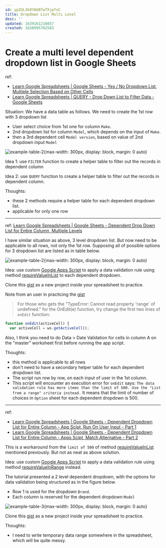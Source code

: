 ```yaml
---
id: ypZUL3k0YAU07wTXjpfuC
title: Dropdown List Multi Level
desc: ''
updated: 1639161216057
created: 1638995782583
---
```

# Create a multi level dependent dropdown list in Google Sheets

ref: 
- [Learn Google Spreadsheets | Google Sheets - Yes / No Dropdown List, Multiple Selection Based on Other Cells](https://www.youtube.com/watch?v=j_0z4FReN5A)
- [Learn Google Spreadsheets | QUERY - Drop Down List to Filter Data - Google Sheets](https://www.youtube.com/watch?v=nLW8SerwnJo)

Situation: We have a data table as follows. We need to create the 1st row with 3 dropdown list
- User select choice from 1st one for column `Make`. 
- 2nd dropdown list for column `Model`, which depends on the input of `Make`. 
- then a 3rd dependent cell `Model version`, based on value of 2nd dropdown input `Model` 

![example-table-2](https://i.imgur.com/D1Lh2yc.jpg){max-width: 300px, display: block, margin: 0 auto}

Idea 1: use `FILTER` function to create a helper table to filter out the records in dependent column

Idea 2: use `QUERY` function to create a helper table to filter out the records in dependent column.

Thoughts: 
- these 2 methods require a helper table for each dependent dropdown list.
- applicable for only one row

---
ref: [Learn Google Spreadsheets | Google Sheets - Dependent Drop Down List for Entire Column, Multiple Levels](https://www.youtube.com/watch?v=s-I8Z4nTDak)

I have similar situation as above, 3 level dropdown list. But now need to be applicable to all rows, not only the 1st row. Supposing all of possible options for 3 dropdown list are listed as in table below.

![example-table-2](https://i.imgur.com/MVQ6quW.jpg){max-width: 300px, display: block, margin: 0 auto}

Idea: use custom [Google Apps Script](https://developers.google.com/apps-script) to apply a data validation rule using method [requireValueInList](https://developers.google.com/apps-script/reference/spreadsheet/data-validation-builder#requirevalueinlistvalues) to each dependent dropdown.

Clone this [gist](https://gist.github.com/h7b/3c11a4595559e58efd586cde06dede97#file-threelvldropdownlist-gs) as a new project inside your spreadsheet to practice.

Note from an user in practicing the [gist](https://gist.github.com/h7b/3c11a4595559e58efd586cde06dede97#file-threelvldropdownlist-gs)

>For those who gets the "TypeError: Cannot read property 'range' of undefined." for the OnEdit(e) function, try change the first two lines of `onEdit` function:
```javascript
function onEdit(activeCell) {
  var activeCell = ws.getActiveCell();
```
Also, I think you need to do Data > Date Validation for cells in column A on the "master" worksheet first before running the app script.

Thoughts:
- this method is applicable to all rows
- don't need to have a secondary helper table for each dependent dropdown list.
- The script run row by row, on each input of user in the 1st column.
- This script will encounter an execution error for `onEdit` says: `The data validation rule has more items than the limit of 500. Use the "List from a range" criteria instead.` It means that the limit of number of choices in `Option` sheet for each dependent dropdown is 500.

---
ref:
- [Learn Google Spreadsheets | Google Sheets - Dependent Dropdown List for Entire Column - App Scipt, Run On User Input - Part 1](https://www.youtube.com/watch?v=1SIN5NyQ9fw)
- [Learn Google Spreadsheets | Google Sheets - Dependent Dropdown List for Entire Column - Apps Scipt, Match Alternative - Part 2](https://www.youtube.com/watch?v=8aOn0VMgG1w)

This is a workaround from the `limit of 500` of method [requireValueInList](https://developers.google.com/apps-script/reference/spreadsheet/data-validation-builder#requirevalueinlistvalues) mentioned previously. But not as neat as above solution.

Idea: use custom [Google Apps Script](https://developers.google.com/apps-script) to apply a data validation rule using method [requireValueInRange](https://developers.google.com/apps-script/reference/spreadsheet/data-validation-builder#requirevalueinrangerange) instead.

The tutorial presented a 2 level dependent dropdown, with the options for data validation being structured  as in the figure below. 
- Row 1 is used for the dropdown `Brand`. 
- Each column is reserved for the dependent dropdown `Model`

![example-table-3](https://i.imgur.com/qzeSYgU.jpg){max-width: 300px, display: block, margin: 0 auto}

Clone this [gist](https://gist.github.com/h7b/3c11a4595559e58efd586cde06dede97#file-twolvldropdownlist-gs) as a new project inside your spreadsheet to practice.

Thoughts:
- I need to write temporary data range somewhere in the spreadsheet, which will be quite messy.
